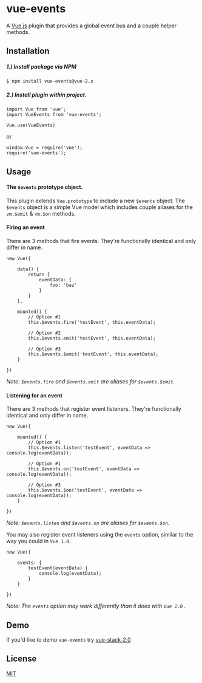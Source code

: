 # vue-events

A [Vue.js](http://vuejs.org) plugin that provides a global event bus and a couple helper methods.

## Installation

##### 1.) Install package via NPM

```
$ npm install vue-events@vue-2.x
```

##### 2.) Install plugin within project.
```
import Vue from 'vue';
import VueEvents from 'vue-events';

Vue.use(VueEvents)
```

or

```
window.Vue = require('vue');
require('vue-events');
```

## Usage

#### The `$events` prototype object.
This plugin extends `Vue.prototype` to include a new `$events` object. The `$events` object is a simple Vue model which
includes couple aliases for the `vm.$emit` & `vm.$on` methods.

#### Firing an event
There are 3 methods that fire events. They're functionally identical and only differ in name.
```
new Vue({

    data() {
        return {
            eventData: {
                foo: 'baz'
            }
        }
    },
    
    mounted() {
        // Option #1
        this.$events.fire('testEvent', this.eventData);
        
        // Option #2
        this.$events.emit('testEvent', this.eventData);
        
        // Option #3
        this.$events.$emit('testEvent', this.eventData);
    }
    
})
```

_Note: `$events.fire` and `$events.emit` are aliases for `$events.$emit`._

#### Listening for an event
There are 3 methods that register event listeners. They're functionally identical and only differ in name.
```
new Vue({

    mounted() {
        // Option #1
        this.$events.listen('testEvent', eventData => console.log(eventData));
        
        // Option #1
        this.$events.on('testEvent', eventData => console.log(eventData));
        
        // Option #3
        this.$events.$on('testEvent', eventData => console.log(eventData));
    }
    
})
```
_Note: `$events.listen` and `$events.on` are aliases for `$events.$on`._


You may also register event listeners using the `events` option, similar to the way you could in `Vue 1.0`.
```
new Vue({

    events: {
        testEvent(eventData) {
            console.log(eventData);
        }
    }
    
})
```
_Note: The `events` option may work differently than it does with `Vue 1.0` ._


## Demo
If you'd like to demo `vue-events` try [vue-stack-2.0](https://github.com/cklmercer/vue-stack-2.0)

## License

[MIT](http://opensource.org/licenses/MIT)
